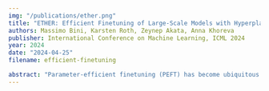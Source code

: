 ```yaml
---
img: "/publications/ether.png"
title: "ETHER: Efficient Finetuning of Large-Scale Models with Hyperplane Reflections"
authors: Massimo Bini, Karsten Roth, Zeynep Akata, Anna Khoreva
publisher: International Conference on Machine Learning, ICML 2024
year: 2024
date: "2024-04-25"
filename: efficient-finetuning

abstract: "Parameter-efficient finetuning (PEFT) has become ubiquitous to adapt foundation models to downstream task requirements while retaining their generalization ability. However, the amount of additionally introduced parameters and compute for adaptation and hyperparameter searches can explode quickly, especially when deployed at scale to serve numerous individual requests. To ensure effective, parameter-efficient, and hyperparameter-robust adaptation, we propose the *ETHER* transformation family, which performs Efficient fineTuning via HypErplane Reflections. By construction, *ETHER* transformations require *very few parameters*, are *unlikely to catastrophically overwrite* model weights, and *robust to hyperparameter and learning rate choices*. In particular, we introduce *ETHER* and its relaxation *ETHER+*, which match or outperform existing PEFT methods with significantly fewer parameters (up to 250 \times lower than OFT) across multiple image synthesis and natural language tasks without *exhaustive hyperparameter tuning*. Finally, we investigate the recent emphasis on Hyperspherical Energy retention for adaptation and raise questions on its practical utility."
---
```


